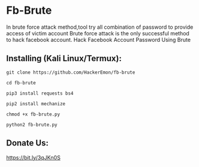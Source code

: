 <h1> Fb-Brute</h1>
 
In brute force attack method,tool try all combination of password to provide access of victim account Brute force attack is the only successful method to hack facebook account. Hack Facebook Account Password Using Brute

## Installing (Kali Linux/Termux):

```
git clone https://github.com/HackerEmon/fb-brute
```
```
cd fb-brute
```
```
pip3 install requests bs4
```
```
pip2 install mechanize
```
```
chmod +x fb-brute.py
```
```
python2 fb-brute.py

```
## Donate Us:
   https://bit.ly/3qJKn0S
